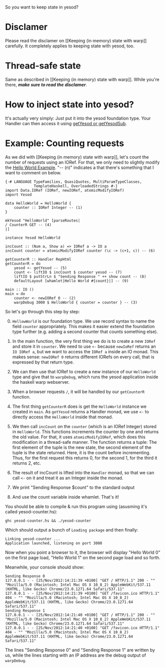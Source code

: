 So you want to keep state in yesod?

# Disclamer

Please read the disclamer on [[Keeping (in memory) state with warp]] carefully. It completely applies to keeping state with yesod, too.

# Thread-safe state

Same as described in [[Keeping (in memory) state with warp]]. While you're there, _**make sure to read the disclamer**_.

# How to inject state into yesod?

It's actually very simply: Just put it into the yesod foundation type. Your Handler can then access it using [getYesod or getYesodSub](http://hackage.haskell.org/packages/archive/yesod/0.4.1/doc/html/Yesod-Handler.html).

# Example: Counting requests

As we did with [[Keeping (in memory) state with warp]], let's count the number of requests using an IORef. For that, we only need to slightly modify the [Hello World Example](http://www.yesodweb.com/book/basics). "-- (n)" indicates a that there's something that I want to comment on below.

    {-# LANGUAGE TypeFamilies, QuasiQuotes, MultiParamTypeClasses,
                 TemplateHaskell, OverloadedStrings #-}
    import Data.IORef (IORef, newIORef, atomicModifyIORef)             
    import Yesod

    data HelloWorld = HelloWorld {
        counter :: IORef Integer -- (1)
    }

    mkYesod "HelloWorld" [parseRoutes|
    / CounterR GET -- (4)
    |]

    instance Yesod HelloWorld

    incCount :: (Num a, Show a) => IORef a -> IO a
    incCount counter = atomicModifyIORef counter (\c -> (c+1, c)) -- (6)

    getCounterR :: Handler RepHtml
    getCounterR = do 
        yesod <- getYesod -- (5)
        count <- liftIO $ incCount $ counter yesod -- (7)
        liftIO $ putStrLn $ "Sending Response " ++ show count -- (8)
        defaultLayout [whamlet|Hello World #{count}|] -- (9)

    main :: IO ()
    main = do
        counter <- newIORef 0 -- (2)
        warpDebug 3000 $ HelloWorld { counter = counter } -- (3)

So let's go through this step by step:

0. `HellowWorld` is our foundation type. We use record syntax to name the field `counter` appropriately. This makes it easier extend the foundation type further (e.g. adding a second counter that counts something else).

1. In the main function, the very first thing we do is to create a new `IORef` and store it in `counter`. We need to use `<-` because `newIoRef` returns an `IO IORef a`, but we want to access the `IORef a` inside an IO monad. This makes sense: `newIORef 0` returns different IORefs on every call, that is expressed by that return type.

2. We can then use that IORef to create a new instance of our `HelloWorld` type and give that to `warpDebug`, which runs the yesod application inside the haskell warp webserver.

3. When a browser requests `/`, it will be handled by our `getCounterR` function. 

4. The first thing `getCounterR` does is get the `HelloWorld` instance we created in `main`. As `getYesod` returns a Handler monad, we use `<-` to directly access the `HelloWorld` inside that monad.

5. We then call `incCount` on the `counter` (which is an IORef Integer) stored in `HelloWorld`. This functions increments the counter by one and returns the old value. For that, it uses `atomicModifyIORef`, which does this modification in a thread-safe manner. The function returns a tuple: The first element of the tuple is the new state, the second element of the tuple is the state returned. Here, it is the count before incrementing. Thus, for the first request this returns 0, for the second 1, for the third it returns 2, etc.

6. The result of incCount is lifted into the `Handler` monad, so that we can call `<-` on it and treat it as an Integer inside the monad.

7. We print "Sending Response $count" to the standard output

8. And use the count variable inside whamlet. That's it!

You should be able to compile & run this program using (asusming it's called yesod-counter.hs):

    ghc yesod-counter.hs && ./yesod-counter

Which should output a bunch of `Loading package` and then finally:

    Linking yesod-counter ...
    Application launched, listening on port 3000

Now when you point a browser to it, the browser will display "Hello World 0" on the first page load, "Hello World 1" on the second page load and so forth.

Meanwhile, your console should show:

    Sending Response 0
    127.0.0.1 - - [25/Nov/2012:14:21:39 +0100] "GET / HTTP/1.1" 200 - "" "Mozilla/5.0 (Macintosh; Intel Mac OS X 10_8_2) AppleWebKit/537.11 (KHTML, like Gecko) Chrome/23.0.1271.64 Safari/537.11"
    127.0.0.1 - - [25/Nov/2012:14:21:39 +0100] "GET /favicon.ico HTTP/1.1" 404 - "" "Mozilla/5.0 (Macintosh; Intel Mac OS X 10_8_2) AppleWebKit/537.11 (KHTML, like Gecko) Chrome/23.0.1271.64 Safari/537.11"
    Sending Response 1
    127.0.0.1 - - [25/Nov/2012:14:21:40 +0100] "GET / HTTP/1.1" 200 - "" "Mozilla/5.0 (Macintosh; Intel Mac OS X 10_8_2) AppleWebKit/537.11 (KHTML, like Gecko) Chrome/23.0.1271.64 Safari/537.11"
    127.0.0.1 - - [25/Nov/2012:14:21:40 +0100] "GET /favicon.ico HTTP/1.1" 404 - "" "Mozilla/5.0 (Macintosh; Intel Mac OS X 10_8_2) AppleWebKit/537.11 (KHTML, like Gecko) Chrome/23.0.1271.64 Safari/537.11"

The lines "Sending Response 0" and "Sending Response 1" are written by us, while the lines starting with an IP address are the debug output of `warpDebug`.